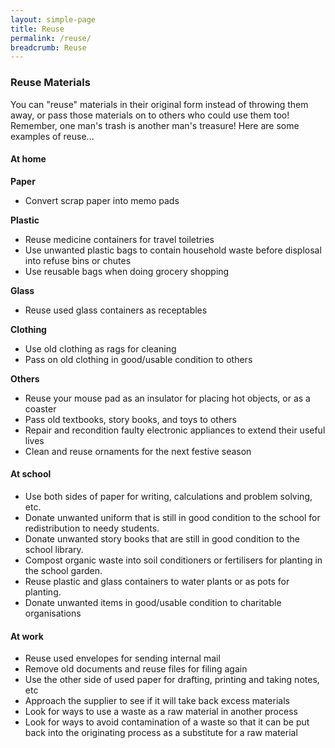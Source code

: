 ```yaml
---
layout: simple-page
title: Reuse
permalink: /reuse/
breadcrumb: Reuse
---
```


### **Reuse Materials**

You can "reuse" materials in their original form instead of throwing them away, or pass those materials on to others who could use them too! Remember, one man's trash is another man's treasure! Here are some examples of reuse...

#### At home

**Paper**
* Convert scrap paper into memo pads

**Plastic**
* Reuse medicine containers for travel toiletries
* Use unwanted plastic bags to contain household waste before displosal into refuse bins or chutes
* Use reusable bags when doing grocery shopping

**Glass**
* Reuse used glass containers as receptables

**Clothing**
* Use old clothing as rags for cleaning
* Pass on old clothing in good/usable condition to others

**Others**
* Reuse your mouse pad as an insulator for placing hot objects, or as a coaster
* Pass old textbooks, story books, and toys to others
* Repair and recondition faulty electronic appliances to extend their useful lives
* Clean and reuse ornaments for the next festive season


#### At school

* Use both sides of paper for writing, calculations and problem solving, etc.
* Donate unwanted uniform that is still in good condition to the school for redistribution to needy students.
* Donate unwanted story books that are still in good condition to the school library.
* Compost organic waste into soil conditioners or fertilisers for planting in the school garden.
* Reuse plastic and glass containers to water plants or as pots for planting.
* Donate unwanted items in good/usable condition to charitable organisations


#### At work
* Reuse used envelopes for sending internal mail
* Remove old documents and reuse files for filing again
* Use the other side of used paper for drafting, printing and taking notes, etc
* Approach the supplier to see if it will take back excess materials
* Look for ways to use a waste as a raw material in another process
* Look for ways to avoid contamination of a waste so that it can be put back into the originating process as a substitute for a raw material
